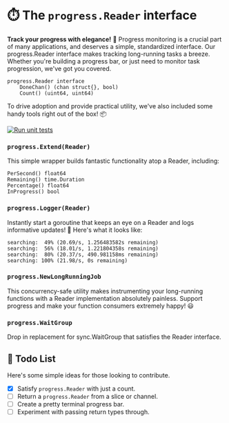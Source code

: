 # ⏱️ The `progress.Reader` interface

**Track your progress with elegance!** 🎯 Progress monitoring is a crucial part of many applications, and deserves a simple, standardized interface. Our progress.Reader interface makes tracking long-running tasks a breeze. Whether you're building a progress bar, or just need to monitor task progression, we've got you covered.

    progress.Reader interface
	    DoneChan() (chan struct{}, bool)
	    Count() (uint64, uint64)

To drive adoption and provide practical utility, we've also included some handy tools right out of the box! 📦

[![Run unit tests](https://github.com/libfor/progress/actions/workflows/test_on_push.yaml/badge.svg)](https://github.com/libfor/progress/actions/workflows/test_on_push.yaml) 

### `progress.Extend(Reader)`

This simple wrapper builds fantastic functionality atop a Reader, including:

    PerSecond() float64
    Remaining() time.Duration
    Percentage() float64
    InProgress() bool

### `progress.Logger(Reader)`

Instantly start a goroutine that keeps an eye on a Reader and logs informative updates! 👀 Here's what it looks like:

    searching:  49% (20.69/s, 1.256483582s remaining)
    searching:  56% (18.01/s, 1.221804358s remaining)
    searching:  80% (20.37/s, 490.981158ms remaining)
    searching: 100% (21.98/s, 0s remaining)

### `progress.NewLongRunningJob`

This concurrency-safe utility makes instrumenting your long-running functions with a Reader implementation absolutely painless. Support progress and make your function consumers extremely happy! 😃

### `progress.WaitGroup`

Drop in replacement for sync.WaitGroup that satisfies the Reader interface.


## 📝 Todo List

Here's some simple ideas for those looking to contribute.

- [x] Satisfy `progress.Reader` with just a count.
- [ ] Return a `progress.Reader` from a slice or channel.
- [ ] Create a pretty terminal progress bar.
- [ ] Experiment with passing return types through.